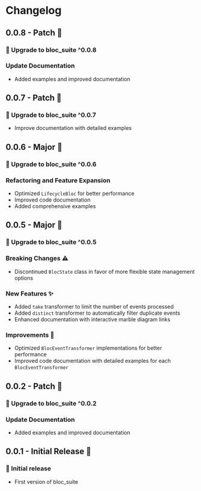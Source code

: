 # Changelog
## 0.0.8 - Patch 📃
### 🎉 Upgrade to bloc_suite ^0.0.8
### Update Documentation

- Added examples and improved documentation

## 0.0.7 - Patch 📃

### 🎉 Upgrade to bloc_suite ^0.0.7

- Improve documentation with detailed examples

## 0.0.6 - Major 🚀

### 🎉 Upgrade to bloc_suite ^0.0.6

### Refactoring and Feature Expansion

- Optimized `LifecycleBloc` for better performance
- Improved code documentation
- Added comprehensive examples

## 0.0.5 - Major 🚀

### 🎉 Upgrade to bloc_suite ^0.0.5

### Breaking Changes ⚠️

- Discontinued `BlocState` class in favor of more flexible state management options

### New Features ✨

- Added `take` transformer to limit the number of events processed
- Added `distinct` transformer to automatically filter duplicate events
- Enhanced documentation with interactive marble diagram links

### Improvements 🔧

- Optimized `BlocEventTransformer` implementations for better performance
- Improved code documentation with detailed examples for each `BlocEventTransformer`

## 0.0.2 - Patch 📃

### 🎉 Upgrade to bloc_suite ^0.0.2

### Update Documentation

- Added examples and improved documentation

## 0.0.1 - Initial Release 🎊

### 🎉 Initial release

- First version of bloc_suite
